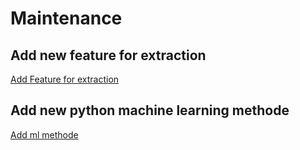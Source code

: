 
# Maintenance

## Add new feature for extraction
[Add Feature for extraction](https://github.com/Richl-lab/recognize-unusual-logins/tree/main/maintenance/README_PYTHON_ML.md)
## Add new python machine learning methode
[Add ml methode](https://github.com/Richl-lab/recognize-unusual-logins/tree/main/maintenance/README_FEATURE.md)

